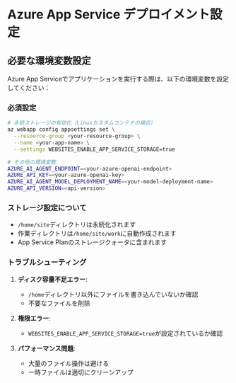 # Azure App Service デプロイメント設定

## 必要な環境変数設定

Azure App Serviceでアプリケーションを実行する際は、以下の環境変数を設定してください：

### 必須設定
```bash
# 永続ストレージの有効化（Linuxカスタムコンテナの場合）
az webapp config appsettings set \
  --resource-group <your-resource-group> \
  --name <your-app-name> \
  --settings WEBSITES_ENABLE_APP_SERVICE_STORAGE=true

# その他の環境変数
AZURE_AI_AGENT_ENDPOINT=<your-azure-openai-endpoint>
AZURE_API_KEY=<your-azure-openai-key>
AZURE_AI_AGENT_MODEL_DEPLOYMENT_NAME=<your-model-deployment-name>
AZURE_API_VERSION=<api-version>
```

### ストレージ設定について
- `/home/site`ディレクトリは永続化されます
- 作業ディレクトリは`/home/site/work`に自動作成されます
- App Service Planのストレージクォータに含まれます

### トラブルシューティング
1. **ディスク容量不足エラー**:
   - `/home`ディレクトリ以外にファイルを書き込んでいないか確認
   - 不要なファイルを削除

2. **権限エラー**:
   - `WEBSITES_ENABLE_APP_SERVICE_STORAGE=true`が設定されているか確認

3. **パフォーマンス問題**:
   - 大量のファイル操作は避ける
   - 一時ファイルは適切にクリーンアップ

